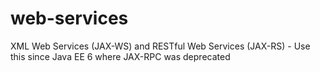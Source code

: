 web-services
============

XML Web Services (JAX-WS) and RESTful Web Services (JAX-RS) - Use this since Java EE 6 where JAX-RPC was deprecated
